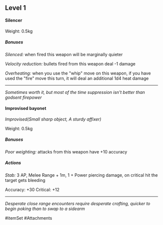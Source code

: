 ## Level 1

#### Silencer

Weight: 0.5kg

##### Bonuses

*Silenced:* when fired this weapon will be marginally quieter

*Velocity reduction:* bullets fired from this weapon deal -1 damage

*Overheating:* when you use the "whip" move on this weapon, if you have used the "fire" move this turn, it will deal an additional 1d4 heat damage

---
*Sometimes worth it, but most of the time suppression isn't better than godsent firepower*

#### Improvised bayonet
*Improvised(Small sharp object, A sturdy affixer)*

Weight: 0.5kg

##### Bonuses

*Poor weighting:* attacks from this weapon have +10 accuracy

##### Actions

*Stab:* 3 AP, Melee Range + 1m, 1 + Power piercing damage, on critical hit the target gets bleeding

Accuracy: +30
Critical: +12

---
*Desperate close range encounters require desperate crafting, quicker to begin poking than to swap to a sidearm*

#itemSet #Attachments